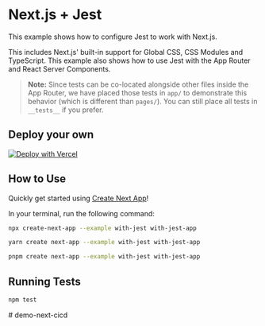 # Next.js + Jest

This example shows how to configure Jest to work with Next.js.

This includes Next.js' built-in support for Global CSS, CSS Modules and TypeScript. This example also shows how to use Jest with the App Router and React Server Components.

> **Note:** Since tests can be co-located alongside other files inside the App Router, we have placed those tests in `app/` to demonstrate this behavior (which is different than `pages/`). You can still place all tests in `__tests__` if you prefer.

## Deploy your own

[![Deploy with Vercel](https://vercel.com/button)](https://vercel.com/new/clone?repository-url=https://github.com/vercel/next.js/tree/canary/examples/with-jest&project-name=with-jest&repository-name=with-jest)

## How to Use

Quickly get started using [Create Next App](https://github.com/vercel/next.js/tree/canary/packages/create-next-app#readme)!

In your terminal, run the following command:

```bash
npx create-next-app --example with-jest with-jest-app
```

```bash
yarn create next-app --example with-jest with-jest-app
```

```bash
pnpm create next-app --example with-jest with-jest-app
```

## Running Tests

```bash
npm test
```
#   d e m o - n e x t - c i c d  
 